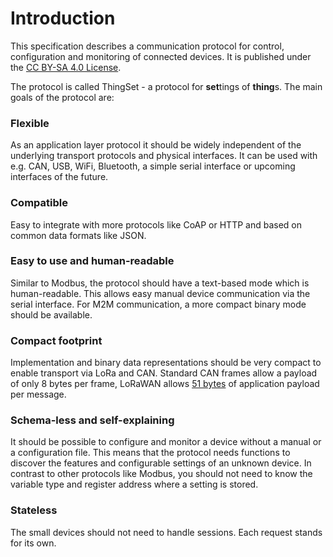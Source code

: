 # Introduction

This specification describes a communication protocol for control, configuration and monitoring of connected devices. It is published under the [CC BY-SA 4.0 License](https://creativecommons.org/licenses/by-sa/4.0/).

The protocol is called ThingSet - a protocol for **set**tings of **thing**s. The main goals of the protocol are:

### Flexible

As an application layer protocol it should be widely independent of the underlying transport protocols and physical interfaces. It can be used with e.g. CAN, USB, WiFi, Bluetooth, a simple serial interface or upcoming interfaces of the future.

### Compatible

Easy to integrate with more protocols like CoAP or HTTP and based on common data formats like JSON.

### Easy to use and human-readable

Similar to Modbus, the protocol should have a text-based mode which is human-readable. This allows easy manual device communication via the serial interface. For M2M communication, a more compact binary mode should be available.

### Compact footprint

Implementation and binary data representations should be very compact to enable transport via LoRa and CAN. Standard CAN frames allow a payload of only 8 bytes per frame, LoRaWAN allows [51 bytes](https://www.thethingsnetwork.org/forum/t/limitations-data-rate-packet-size-30-seconds-uplink-and-10-messages-downlink-per-day-fair-access-policy/1300) of application payload per message.

### Schema-less and self-explaining

It should be possible to configure and monitor a device without a manual or a configuration file. This means that the protocol needs functions to discover the features and configurable settings of an unknown device. In contrast to other protocols like Modbus, you should not need to know the variable type and register address where a setting is stored.

### Stateless

The small devices should not need to handle sessions. Each request stands for its own.
